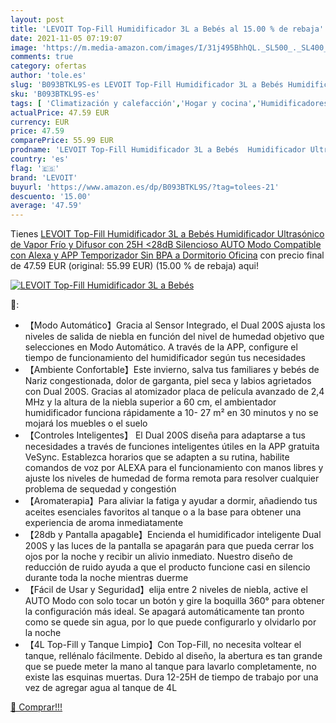 ```yaml
---
layout: post
title: 'LEVOIT Top-Fill Humidificador 3L a Bebés al 15.00 % de rebaja'
date: 2021-11-05 07:19:07
image: 'https://m.media-amazon.com/images/I/31j495BhhQL._SL500_._SL400_.jpg'
comments: true
category: ofertas
author: 'tole.es'
slug: 'B093BTKL9S-es LEVOIT Top-Fill Humidificador 3L a Bebés Humidificador...'
sku: 'B093BTKL9S-es'
tags: [ 'Climatización y calefacción','Hogar y cocina','Humidificadores','bebés','levoit', ]
actualPrice: 47.59 EUR
currency: EUR
price: 47.59
comparePrice: 55.99 EUR
prodname: 'LEVOIT Top-Fill Humidificador 3L a Bebés  Humidificador Ultrasónico de Vapor Frío y Difusor con 25H  <28dB Silencioso AUTO Modo  Compatible con Alexa y APP  Temporizador  Sin BPA a Dormitorio Oficina'
country: 'es'
flag: '🇪🇸'
brand: 'LEVOIT'
buyurl: 'https://www.amazon.es/dp/B093BTKL9S/?tag=tolees-21'
descuento: '15.00'
average: '47.59'
---
```


Tienes [LEVOIT Top-Fill Humidificador 3L a Bebés  Humidificador Ultrasónico de Vapor Frío y Difusor con 25H  <28dB Silencioso AUTO Modo  Compatible con Alexa y APP  Temporizador  Sin BPA a Dormitorio Oficina](https://www.amazon.es/dp/B093BTKL9S/?tag=tolees-21) con precio final de  47.59 EUR (original: 55.99 EUR) (15.00 %  de rebaja) aqui!

[![LEVOIT Top-Fill Humidificador 3L a Bebés](https://m.media-amazon.com/images/I/31j495BhhQL._SL500_._SL400_.jpg)](https://www.amazon.es/dp/B093BTKL9S/?tag=tolees-21)

🔎:

- 【Modo Automático】Gracia al Sensor Integrado, el Dual 200S ajusta los niveles de salida de niebla en función del nivel de humedad objetivo que selecciones en Modo Automático. A través de la APP, configure el tiempo de funcionamiento del humidificador según tus necesidades
- 【Ambiente Confortable】Este invierno, salva tus familiares y bebés de Nariz congestionada, dolor de garganta, piel seca y labios agrietados con Dual 200S. Gracias al atomizador placa de película avanzado de 2,4 MHz y la altura de la niebla superior a 60 cm, el ambientador humidificador funciona rápidamente a 10- 27 m² en 30 minutos y no se mojará los muebles o el suelo
- 【Controles Inteligentes】 El Dual 200S diseña para adaptarse a tus necesidades a través de funciones inteligentes útiles en la APP gratuita VeSync. Establezca horarios que se adapten a su rutina, habilite comandos de voz por ALEXA para el funcionamiento con manos libres y ajuste los niveles de humedad de forma remota para resolver cualquier problema de sequedad y congestión
- 【Aromaterapia】Para aliviar la fatiga y ayudar a dormir, añadiendo tus aceites esenciales favoritos al tanque o a la base para obtener una experiencia de aroma inmediatamente
- 【28db y Pantalla apagable】Encienda el humidificador inteligente Dual 200S y las luces de la pantalla se apagarán para que pueda cerrar los ojos por la noche y recibir un alivio inmediato. Nuestro diseño de reducción de ruido ayuda a que el producto funcione casi en silencio durante toda la noche mientras duerme
- 【Fácil de Usar y Seguridad】elija entre 2 niveles de niebla, active el AUTO Modo con solo tocar un botón y gire la boquilla 360° para obtener la configuración más ideal. Se apagará automáticamente tan pronto como se quede sin agua, por lo que puede configurarlo y olvidarlo por la noche
- 【4L Top-Fill y Tanque Limpio】Con Top-Fill, no necesita voltear el tanque, rellénalo fácilmente. Debido al diseño, la abertura es tan grande que se puede meter la mano al tanque para lavarlo completamente, no existe las esquinas muertas. Dura 12-25H de tiempo de trabajo por una vez de agregar agua al tanque de 4L

[🛒 Comprar!!!](https://www.amazon.es/dp/B093BTKL9S/?tag=tolees-21)
